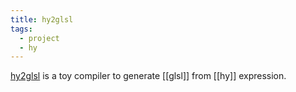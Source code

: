 ```yaml
---
title: hy2glsl
tags:
  - project
  - hy
---
```


[hy2glsl](https://github.com/TristanCacqueray/hy2glsl) is a toy compiler to generate [[glsl]] from [[hy]] expression.
